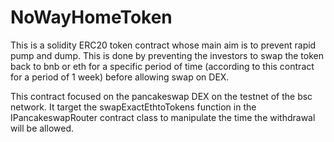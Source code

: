 # NoWayHomeToken
This is a solidity ERC20 token contract whose main aim is to prevent rapid pump and dump. This is done by preventing the investors to swap the token back to bnb or eth for a specific period of time (according to this contract for a period of 1 week) before allowing swap on DEX.

This contract focused on the pancakeswap DEX on the testnet of the bsc network. 
It target the swapExactEthtoTokens function in the IPancakeswapRouter contract class to manipulate the time the withdrawal will be allowed.
